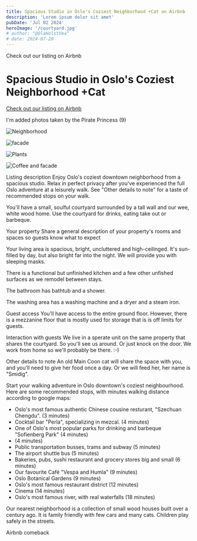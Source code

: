 ```yaml
---
title: Spacious Studio in Oslo's Coziest Neighborhood +Cat on Airbnb
description: 'Lorem ipsum dolor sit amet'
pubDate: 'Jul 02 2024'
heroImage: '/courtyard.jpg'
# author: "@OlaHolstVea"
# date: 2024-07-20
---
```




Check out our listing on Airbnb

# Spacious Studio in Oslo's Coziest Neighborhood +Cat

[Check out our listing on Airbnb ](https://www.airbnb.com/rooms/17871018?guests=1&adults=1&s=67&unique_share_id=2951bedb-1a4b-40fb-bd68-03b071a56793)

I'm added photos taken by the Pirate Princess (9)

![Neighborhood](https://a0.muscache.com/im/pictures/hosting/Hosting-U3RheVN1cHBseUxpc3Rpbmc6MTc4NzEwMTg%3D/original/d5165c35-108b-4769-9815-0e91942be4ed.jpeg?im_w=1200)



![facade](https://pbs.twimg.com/media/GS6-hfSWUAApCVP?format=jpg&name=medium)

![Plants](https://pbs.twimg.com/media/GS6kXtpWkAAD_ag?format=jpg&name=medium)

![Coffee and facade](https://pbs.twimg.com/media/GS6eeJyXYAAynwZ?format=jpg&name=medium)


Listing description
Enjoy Oslo's coziest downtown neighborhood from a spacious studio. Relax in perfect privacy after you've experienced the full Oslo adventure at a leisurely walk. See "Other details to note" for a taste of recommended stops on your walk.

You'll have a small, soulful courtyard surrounded by a tall wall and our wee, white wood home. Use the courtyard for drinks, eating take out or barbeque.

Your property
Share a general description of your property's rooms and spaces so guests know what to expect

Your living area is spacious, bright, uncluttered and high-ceilinged. It's sun-filled by day, but also bright far into the night. We will provide you with sleeping masks.

There is a functional but unfinished kitchen and a few other unfished surfaces as we remodel between stays.

The bathroom has bathtub and a shower.

The washing area has a washing machine and a dryer and a steam iron.

Guest access
You'll have access to the entire ground floor. However, there is a mezzanine floor that is mostly used for storage that is is off limits for guests.


Interaction with guests
We live in a sperate unit on the same property that shares the courtyard. So you'll see us around. Or just knock on the door. We work from home so we'll probably be there. :-)

Other details to note
An old Main Coon cat will share the space with you, and you'll need to give her food once a day. Or we will feed her, her name is "Smidig".



Start your walking adventure in Oslo downtown's coziest neighbourhood. Here are some recommended stops, with minutes walking distance according to google maps:
- Oslo's most famous authentic Chinese cousine resturant, "Szechuan Chengdu". (3 minutes)
- Cocktail bar "Perla", specializing in mezcal. (4 minutes)
- One of Oslo's most popular parks for drinking and barbeque "Sofienberg Park" (4 minutes)
-  (4 minutes)
- Public transportation busses, trams and subway (5 minutes)
- The airport shuttle bus (5 minutes)
- Bakeries, pubs, sushi restaurant and grocery stores big and small (6 minutes)
- Our favourite Café "Vespa and Humla" (9 minutes)
- Oslo Botanical Gardens (9 minutes)
- Oslo's most famous restaurant district (12 minutes)
- Cinema (14 minutes)
- Oslo's most famous river, with real waterfalls (18 minutes)



Our nearest neighborhood is a collection of small wood houses built over a century ago. It is family friendly with few cars and many cats. Children play safely in the streets.


Airbnb comeback